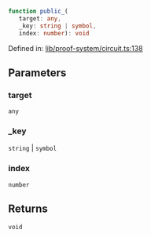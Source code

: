 ```ts
function public_(
   target: any, 
   _key: string | symbol, 
   index: number): void
```

Defined in: [lib/proof-system/circuit.ts:138](https://github.com/o1-labs/o1js/blob/89b7d1522af805d6d4c45a96d7a9cbc29a457aec/src/lib/proof-system/circuit.ts#L138)

## Parameters

### target

`any`

### \_key

`string` | `symbol`

### index

`number`

## Returns

`void`

